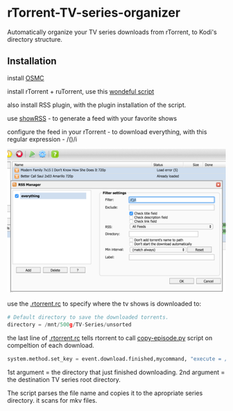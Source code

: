 # rTorrent-TV-series-organizer
Automatically organize your TV series downloads from rTorrent, to Kodi's directory structure.

## Installation

install [OSMC](https://osmc.tv/) 

install rTorrent + ruTorrent, use this [wondeful script](https://github.com/Kerwood/Rtorrent-Auto-Install)

also install RSS plugin, with the plugin installation of the script.

use [showRSS](http://new.showrss.info/) - to generate a feed with your favorite shows

configure the feed in your rTorrent - to download everything, with this regular expression - /()/i

![alt tag](https://raw.githubusercontent.com/oridanus/rTorrent-TV-series-organizer/master/Screen%20Shot%202016-03-11%20at%2012.40.54%20PM.png)

use the [.rtorrent.rc](https://github.com/oridanus/rTorrent-TV-series-organizer/blob/master/.rtorrent.rc) to specify where the tv shows is downloaded to:

```python
# Default directory to save the downloaded torrents.
directory = /mnt/500g/TV-Series/unsorted
```

the last line of [.rtorrent.rc](https://github.com/oridanus/rTorrent-TV-series-organizer/blob/master/.rtorrent.rc) tells rtorrent to call [copy-episode.py](https://github.com/oridanus/rTorrent-TV-series-organizer/blob/master/copy-episode.py) script on compeltion of each download. 

```python
system.method.set_key = event.download.finished,mycommand, "execute = /usr/bin/python, /home/osmc/organizer/copy-episode.py, $d.get_base_path=, /mnt/500g/TV-Series"
```
1st argument = the directory that just finished downloading.
2nd argument = the destination TV series root directory.

The script parses the file name and copies it to the apropriate series directory. it scans for mkv files.


